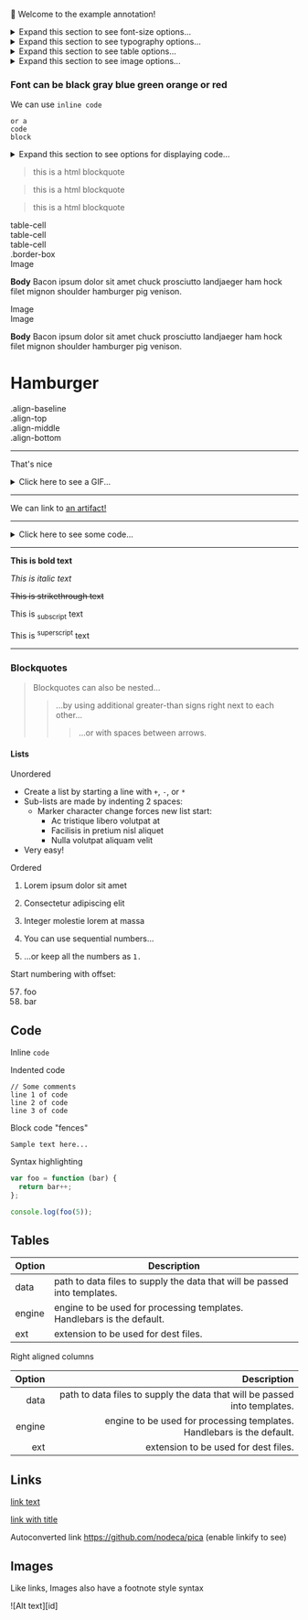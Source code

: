 <!-- TODO: Better nested alignment by removing margin next to details chevron '::marker' -->

<p class="h2">👋 Welcome to the example annotation!</p>

<details class="pt1">
  <summary class="h4"><span class="pl1">Expand this section to see font-size options...</span></summary>
  <div class="pl3">
    <p class="h1">Heading 1</p>
    <p class="h2">Heading 2</p>
    <p class="h3">Heading 3</p>
    <p class="h4">Heading 4</p>
    <p class="h5">Heading 5</p>
    <p class="h6">Heading 6</p>
  </div>
</details>

<details class="pt1">
  <summary class="h4"><span class="pl1">Expand this section to see typography options...</span></summary>
  <div class="pl3 mb1">
    <p class="h5 mb1 regular">Regular text</p>
    <p class="h5 mb1 bold">Bold text</p>
    <p class="h5 mb1 italic">Italic text</p>
    <p class="h5 mb1 underline">Underline text</p>
    <p class="h5 mb1 caps">All caps text</p>
    <p class="h5 mb0 left-align rounded">Left align text</p>
    <p class="h5 mb0 center rounded">Center text</p>
    <p class="h5 mb2 right-align rounded">Right align text</p>
    <p class=""><span class="bold">This is a normal paragraph </span>bacon ipsum dolor sit amet chuck prosciutto landjaeger ham hock filet mignon shoulder hamburger pig venison.</p>
    <!-- justify works on wrap, resize browser window to see -->
    <p class="justify"><span class="bold">This Paragraph of text will be justified, resize the browser window to see it in action! </span>bacon ipsum dolor sit amet chuck prosciutto landjaeger ham hock filet mignon shoulder hamburger pig venison.</p>
    <!-- truncate works, resize browser window to see -->
    <p class="truncate"><span class="bold">This Paragraph of text will be truncated, resize the browser window to see it in action! </span>bacon ipsum dolor sit amet chuck prosciutto landjaeger ham hock filet mignon shoulder hamburger pig venison.</p>
  </div>
</details>

<details class="pt1">
  <summary class="h4"><span class="pl1">Expand this section to see table options...</span></summary>
  <div class="pl3">

  <p class="h4">h6 table</p>

  <div class="h6 regular overflow-scroll">
    <table class="table-light">
      <thead>
        <tr>
          <th class="px1 py2">Artist</th> <th>Album</th> <th>Release Date</th>
        </tr>
      </thead>
      <tbody class="mxn2 px1">
        <tr class="mxn2 px1"> <td>Huey Lewis and the News</td> <td>Sports</td> <td>1983</td> </tr>
        <tr> <td class="mxn2 px1">Phil Collins</td> <td>No Jacket Required</td> <td>1985</td> </tr>
        <tr> <td>Peter Gabriel</td> <td class="mxn2">So</td> <td>1986</td> </tr>
      </tbody>
    </table>
  </div>

  <p class="h4">h6 table with underline header and rounded border</p>

  <div class="flex h6 overflow-scroll">
    <div class="flex-none">
      <table class="border rounded">
        <thead class="bold underline">
          <tr>
            <th>Artist</th> <th>Album</th> <th>Release Date</th>
          </tr>
        </thead>
        <tbody class="regular">
          <tr> <td>Huey Lewis and the News</td> <td>Sports</td> <td>1983</td> </tr>
          <tr> <td>Phil Collins</td> <td>No Jacket Required</td> <td>1985</td> </tr>
          <tr> <td>Peter Gabriel</td> <td>So</td> <td>1986</td> </tr>
        </tbody>
      </table>
    </div>
  </div>

  </div>
</details>

<details class="pt1">
  <summary class="h4"><span class="pl1">Expand this section to see image options...</span></summary>
  <div class="pl3 mb1">
    <img class="" src="https://pbs.twimg.com/profile_images/1709434079639404544/yqsDuoQp_400x400.png" width="128" height="128" />
    <img class="rounded" src="https://pbs.twimg.com/profile_images/1709434079639404544/yqsDuoQp_400x400.png" width="128" height="128" />
    <img class="rounded" src="https://pbs.twimg.com/profile_images/1709434079639404544/yqsDuoQp_400x400.png" width="64" height="64" />
    <img class="rounded" src="https://pbs.twimg.com/profile_images/1709434079639404544/yqsDuoQp_400x400.png" width="32" height="32" />
  </div>
</details>

<h3 class="h3 center">
  <!-- these colors work -->
  <span class="regular">Font can be </span>
  <span class="bold black">black</span>
  <span class="bold gray">gray</span>
  <span class="bold blue">blue</span>
  <span class="bold green">green</span>
  <span class="bold orange">orange</span>
  <span class="regular">or</span>
  <span class="bold red">red</span>
  <!-- these colors don't work -->
  <!-- <span class="silver">.silver</span> -->
  <!-- <span class="white">.white</span> -->
  <!-- <span class="aqua">.aqua</span> -->
  <!-- <span class="navy">.navy</span> -->
  <!-- <span class="teal">.teal</span> -->
  <!-- <span class="olive">.olive</span> -->
  <!-- <span class="lime">.lime</span> -->
  <!-- <span class="yellow">.yellow</span> -->
  <!-- <span class="fuchsia">.fuchsia</span> -->
  <!-- <span class="purple">.purple</span> -->
  <!-- <span class="maroon">.maroon</span> -->
  <!-- <span class="color-inherit">.color-inherit</span> -->
</h3>

<!-- <div class="h4 p2 border rounded">
  This is a simple box
</div>

<div class="flex">
  <div class="flex-none">
    <div class="h4 p2 border rounded">
      This is another simple box
    </div>
  </div>
</div> -->

We can use `inline code`

```
or a
code
block
```

<details class="pt1">
  <summary class="h4"><span class="pl1">Expand this section to see options for displaying code...</span></summary>
  <div class="pl3 mb1">
    <code>this is a html code block</code>
    <blockquote>this is a html blockquote</blockquote>
  </div>
</details>

<blockquote class="py1 h4">this is a html blockquote</blockquote>
<blockquote class="py1 h5">this is a html blockquote</blockquote>
<blockquote class="py1 h6">this is a html blockquote</blockquote>

<!-- <div class="my4">
  <p></p>
  <p></p>
  <p></p>
</div> -->
 <!-- nowrap does fuck all -->
<!-- <p class="nowrap">No wrap text bacon ipsum dolor sit amet chuck prosciutto landjaeger ham hock filet mignon shoulder hamburger pig venison.</p> -->
<!-- <p class="font-family-inherit">Font Family Inherit</p> -->
<!-- <p class="font-size-inherit">Font Size Inherit</p> -->
<!-- <a class="text-decoration-none">Text Decoration None</a> -->

<!-- <ul class="ul">
  <li class="li">class list</li>
  <li class="li">first</li>
  <li class="li">second</li>
  <li class="li">third</li>
</ul> -->

<!-- ## Is this a markdown list?

- markdown unordered list one
  - markdown unordered list two
    - markdown unordered list three

## Or is this a markdown list?

1. markdown ordered list one
1. markdown ordered list two
1. markdown ordered list three

<ul>
  <li>list</li>
  <li>first</li>
  <li>second</li>
  <li>third</li>
</ul>

<ul class="list-reset">
  <li>List Reset</li>
  <li>Removes bullets</li>
  <li>Removes numbers</li>
  <li>Removes padding</li>
</ul>

<ul class="list-reset">
  <li class="inline-block mr1">Lists</li>
  <li class="inline-block mr1">can</li>
  <li class="inline-block mr1">be</li>
  <li class="inline-block mr1">in-line</li>
</ul>

<div class="inline">inline</div>
<div class="inline-block">inline-block</div>
<a href="#" class="block">block</a> -->

<div class="table border">
  <div class="table-cell border">table-cell</div>
  <div class="table-cell border rounded">table-cell</div>
  <div class="table-cell rounded">table-cell</div>
</div>

<!-- <div class="clearfix border">
  <div class="left border">clearfix left border</div>
  <div class="right border">clearfix right border</div>
</div> -->

<!-- <div class="col-3">
  <img class="fit" src="http://d2v52k3cl9vedd.cloudfront.net/assets/images/placeholder.svg" />
  <img class="fit" src="http://d2v52k3cl9vedd.cloudfront.net/assets/images/placeholder.svg" />
  <img class="fit" src="http://d2v52k3cl9vedd.cloudfront.net/assets/images/placeholder.svg" />
</div> -->
<!--
<p class="max-width-1">Bacon ipsum dolor sit amet chuck prosciutto landjaeger ham hock filet mignon shoulder hamburger pig venison.</p>
<p class="max-width-2">Bacon ipsum dolor sit amet chuck prosciutto landjaeger ham hock filet mignon shoulder hamburger pig venison.</p>
<p class="max-width-3">Bacon ipsum dolor sit amet chuck prosciutto landjaeger ham hock filet mignon shoulder hamburger pig venison.</p>
<p class="max-width-4">Bacon ipsum dolor sit amet chuck prosciutto landjaeger ham hock filet mignon shoulder hamburger pig venison.</p>
-->

<div class="col-6 p2 border-box border">.border-box</div>

<div class="clearfix mb2 border">
  <div class="left p2 mr1 border">Image</div>
  <div class="overflow-hidden">
    <p><b>Body</b> Bacon ipsum dolor sit amet chuck prosciutto landjaeger ham hock filet mignon shoulder hamburger pig venison.</p>
  </div>
</div>

<div class="mb2 border">
  <div class="left p2 mr1 border">Image</div>
  <div class="right p2 ml1 border">Image</div>
  <div class="overflow-hidden">
    <p><b>Body</b> Bacon ipsum dolor sit amet chuck prosciutto landjaeger ham hock filet mignon shoulder hamburger pig venison.</p>
  </div>
</div>

<div class="overflow-auto">
  <div class="table rounded">
    <div class="table-cell"><h1>Hamburger</h1></div>
    <div class="table-cell align-baseline">.align-baseline</div>
    <div class="table-cell align-top">.align-top</div>
    <div class="table-cell align-middle">.align-middle</div>
    <div class="table-cell align-bottom">.align-bottom</div>
  </div>
</div>

<!-- <h1 class="h1 m0">h1 no margin</h1>
<h1 class="h1 mt0">h1 no margin top</h1>
<h1 class="h1 mb0">h1 no margin bottom</h1> -->

<!-- <div class="mxn1">
  <div class="m1">Hamburger spacing mxn1 m1</div>
  <div class="m1">Hamburger spacing mxn1 m1</div>
  <div class="m1">Hamburger spacing mxn1 m1</div>
</div> -->

<!-- <img src="http://d2v52k3cl9vedd.cloudfront.net/assets/images/placeholder-square.svg"
  width="96"
  height="96"
  class="block mx-auto" />

<div class="flex">
  <div class="ml-auto">Hamburger</div>
  <div>Hot Dog</div>
</div> -->

<!-- <div class="overflow-hidden border rounded">
  <div class="p2 bold white bg-blue">
    Panel Header
  </div>
  <div class="p2">
    Panel Body
  </div>
  <div class="p2 bg-silver">
    Panel Footer
  </div>
</div> -->

<!-- <div class="fixed top-0 left-0 right-0 p2 white bg-black">
  Fixed bar
</div>

<div class="fixed z2 top-0 left-0 right-0 p2 white bg-black">
  Fixed bar
</div> -->

<!-- <div class="clearfix border">
  <div class="sm-col sm-col-6 border">.sm-col.sm-col-6</div>
  <div class="sm-col sm-col-6 border">.sm-col.sm-col-6</div>
</div> -->

<!-- <div class="clearfix mxn2 border">
  <div class="sm-col sm-col-6 md-col-5 lg-col-4 px2"><div class="border">.px2</div></div>
  <div class="sm-col sm-col-6 md-col-7 lg-col-8 px2"><div class="border">.px2</div></div>
</div>

<div class="clearfix border">
  <div class="sm-col p2 border">.sm-col</div>
  <div class="overflow-hidden border">.overflow-hidden</div>
</div>

<div class="flex border">
  <div class="flex-auto border">Hamburger</div>
  <div class="border">Hot Dog</div>
</div>

<div class="flex flex-wrap content-start border" style="min-height: 128px">
  <div class="col-6 border">Hamburger</div>
  <div class="col-6 border">Hamburger</div>
  <div class="col-6 border">Hamburger</div>
  <div class="col-6 border">Hamburger</div>
</div> -->

<!-- <div class="p1 m1 border">.border</div>
<div class="p1 m1 border-top">.border-top</div>
<div class="p1 m1 border-right">.border-right</div>
<div class="p1 m1 border-bottom">.border-bottom</div>
<div class="p1 m1 border-left">.border-left</div> -->

<!-- <div class="h3">Image with rounded border radii </div> -->
<!-- <img class="rounded" src="http://d2v52k3cl9vedd.cloudfront.net/assets/images/placeholder-square.svg" width="64" height="64" /> -->
<!-- the below don't work... -->
<!-- <img class="circle" src="http://d2v52k3cl9vedd.cloudfront.net/assets/images/placeholder-square.svg" width="64" height="64" /> -->
<!-- <img class="rounded-top" src="http://d2v52k3cl9vedd.cloudfront.net/assets/images/placeholder-square.svg" width="64" height="64" /> -->
<!-- <img class="rounded-right" src="http://d2v52k3cl9vedd.cloudfront.net/assets/images/placeholder-square.svg" width="64" height="64" /> -->
<!-- <img class="rounded-bottom" src="http://d2v52k3cl9vedd.cloudfront.net/assets/images/placeholder-square.svg" width="64" height="64" /> -->
<!-- <img class="rounded-left" src="http://d2v52k3cl9vedd.cloudfront.net/assets/images/placeholder-square.svg" width="64" height="64" /> -->

<!-- backgournd colors don't work -->
<!-- <div class="center p1 white bg-black">.bg-black</div>
<div class="center p1 bg-gray">.bg-gray</div>
<div class="center p1 bg-silver">.bg-silver</div>
<div class="center p1 bg-white">.bg-white</div>
<div class="center p1 bg-aqua">.bg-aqua</div>
<div class="center p1 bg-blue">.bg-blue</div>
<div class="center p1 white bg-navy">.bg-navy</div>
<div class="center p1 bg-teal">.bg-teal</div>
<div class="center p1 bg-green">.bg-green</div>
<div class="center p1 bg-olive">.bg-olive</div>
<div class="center p1 bg-lime">.bg-lime</div>
<div class="center p1 bg-yellow">.bg-yellow</div>
<div class="center p1 bg-orange">.bg-orange</div>
<div class="center p1 bg-red">.bg-red</div>
<div class="center p1 bg-fuchsia">.bg-fuchsia</div>
<div class="center p1 bg-purple">.bg-purple</div>
<div class="center p1 white bg-maroon">.bg-maroon</div>
<div class="center p1 bg-darken-1">.bg-darken-1</div>
<div class="center p1 bg-darken-2">.bg-darken-2</div>
<div class="center p1 bg-darken-3">.bg-darken-3</div>
<div class="center p1 bg-darken-4">.bg-darken-4</div>
<div class="bg-black">
  <div class="center p1 white bg-lighten-1">.bg-lighten-1</div>
  <div class="center p1 white bg-lighten-2">.bg-lighten-2</div>
  <div class="center p1 white bg-lighten-3">.bg-lighten-3</div>
  <div class="center p1 white bg-lighten-4">.bg-lighten-4</div>
</div> -->

<!-- this shit doesn't work -->
<!-- <label>Input</label>
<input type="text" class="block col-12 field">
<label>Select</label>
<select class="block col-12 field">

  <option value="1">One</option>
  <option value="2">Two</option>
  <option value="3">Three</option>
</select>
<label>Textarea</label>
<textarea class="block col-12 field"></textarea>

<label>Normal</label>
<input type="text" class="block col-12 field">
<label>Disabled</label>
<input type="text" class="block col-12 field" disabled value="This is disabled">
<label>Read Only</label>
<input type="text" class="block col-12 field" readonly value="This is read-only">
<label>Required</label>
<input type="text" class="block col-12 field" required>
<label>.is-focused</label>
<input type="text" class="block col-12 field is-focused">
<label>.is-disabled</label>
<input type="text" class="block col-12 field is-disabled">
<label>.is-read-only</label>
<input type="text" class="block col-12 field is-read-only">
<label>Success</label>
<input type="text" class="block col-12 field is-success">
<label>Warning</label>
<input type="text" class="block col-12 field is-warning">
<label>Error</label>
<input type="text" class="block col-12 field is-error"> -->

---

That's nice

<details>
  <summary>Click here to see a GIF...</summary>

<img src="artifact://assets/man.gif" alt="man" height=250 >

</details>

---

We can link to <a href="artifact://assets/example01.md">an artifact!</a>

---

<details>
  <summary>Click here to see some code...</summary>

### A traditional code block

```js
function logSomething(something) {
  console.log("Something", something);
}
```

### A fancy terminal code block

```term
\x1b[31mFailure/Error:\x1b[0m \x1b[32mexpect\x1b[0m(new_item.created_at).to eql(now)

\x1b[31m  expected: 2018-06-20 19:42:26.290538462 +0000\x1b[0m
\x1b[31m       got: 2018-06-20 19:42:26.290538000 +0000\x1b[0m

\x1b[31m  (compared using eql?)\x1b[0m
```

</details>

---

**This is bold text**

_This is italic text_

~~This is strikethrough text~~

This is <sub>subscript</sub> text

This is <sup>superscript</sup> text

---

### Blockquotes

> Blockquotes can also be nested...
>
> > ...by using additional greater-than signs right next to each other...
> >
> > > ...or with spaces between arrows.

#### Lists

Unordered

- Create a list by starting a line with `+`, `-`, or `*`
- Sub-lists are made by indenting 2 spaces:
  - Marker character change forces new list start:
    - Ac tristique libero volutpat at
    * Facilisis in pretium nisl aliquet
    - Nulla volutpat aliquam velit
- Very easy!

Ordered

1. Lorem ipsum dolor sit amet
2. Consectetur adipiscing elit
3. Integer molestie lorem at massa

4. You can use sequential numbers...
5. ...or keep all the numbers as `1.`

Start numbering with offset:

57. foo
1. bar

## Code

Inline `code`

Indented code

    // Some comments
    line 1 of code
    line 2 of code
    line 3 of code

Block code "fences"

```
Sample text here...
```

Syntax highlighting

```js
var foo = function (bar) {
  return bar++;
};

console.log(foo(5));
```

## Tables

| Option | Description                                                               |
| ------ | ------------------------------------------------------------------------- |
| data   | path to data files to supply the data that will be passed into templates. |
| engine | engine to be used for processing templates. Handlebars is the default.    |
| ext    | extension to be used for dest files.                                      |

Right aligned columns

| Option |                                                               Description |
| -----: | ------------------------------------------------------------------------: |
|   data | path to data files to supply the data that will be passed into templates. |
| engine |    engine to be used for processing templates. Handlebars is the default. |
|    ext |                                      extension to be used for dest files. |

## Links

[link text](http://dev.nodeca.com)

[link with title](http://nodeca.github.io/pica/demo/ "title text!")

Autoconverted link https://github.com/nodeca/pica (enable linkify to see)

## Images

<!-- ![Minion](https://octodex.github.com/images/minion.png) -->
<!-- ![Stormtroopocat](https://octodex.github.com/images/stormtroopocat.jpg "The Stormtroopocat") -->

Like links, Images also have a footnote style syntax

![Alt text][id]

<!-- With a reference later in the document defining the URL location: -->

<!-- [id]: https://octodex.github.com/images/dojocat.jpg "The Dojocat" -->
